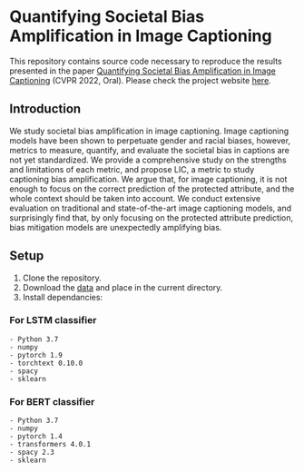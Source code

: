 # Quantifying Societal Bias Amplification in Image Captioning
This repository contains source code necessary to reproduce the results presented in the paper [Quantifying Societal Bias Amplification in Image Captioning](https://openaccess.thecvf.com/content/CVPR2022/html/Hirota_Quantifying_Societal_Bias_Amplification_in_Image_Captioning_CVPR_2022_paper.html) (CVPR 2022, Oral). Please check the project website [here](https://sites.google.com/view/cvpr-2022-quantify-bias/home).
## Introduction
We study societal bias amplification in image captioning. Image captioning models have been shown to perpetuate gender and racial biases, however, metrics to measure, quantify, and evaluate the societal bias in captions are not yet standardized. We provide a comprehensive study on the strengths and limitations of each metric, and propose LIC, a metric to study captioning bias amplification. We argue that, for image captioning, it is not enough to focus on the correct prediction of the protected attribute, and the whole context should be taken into account. We conduct extensive evaluation on traditional and state-of-the-art image captioning models, and surprisingly find that, by only focusing on the protected attribute prediction, bias mitigation models are unexpectedly amplifying bias.
## Setup
1. Clone the repository.
2. Download the [data](https://drive.google.com/drive/folders/1PI03BqcnhdXZi2QY9PUHzWn4cxgdonT-?usp=sharing) and place in the current directory.
3. Install dependancies:
  ### For LSTM classifier
    - Python 3.7
    - numpy 
    - pytorch 1.9
    - torchtext 0.10.0 
    - spacy 
    - sklearn 
  ### For BERT classifier
    - Python 3.7
    - numpy
    - pytorch 1.4
    - transformers 4.0.1
    - spacy 2.3
    - sklearn
